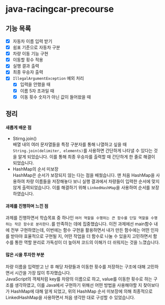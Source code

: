 # java-racingcar-precourse
## 기능 목록
- [x] 자동차 이름 입력 받기
- [x] 쉼표 기준으로 자동차 구분
- [x] 차량 이동 기능 구현
- [x] 이동할 횟수 적용
- [x] 실행 결과 출력
- [x] 최종 우승자 출력
- [x] `IllegalArgumentException` 예외 처리
  - [x] 입력을 안했을 때
  - [x] 이름 5자 초과일 때
  - [x] 이동 횟수 숫자가 아닌 값이 들어왔을 때

## 정리

#### 새롭게 배운 점

- Stirng.join()<br>
배열 내의 여러 문자열들을 특정 구분자를 통해 나열하고 싶을 때 `String.join(delimiter, elements)`를 사용하면 간단하게 나타낼 수 있다는 것을 알게 되었습니다. 이를 통해 최종 우승자를 출력할 때 간단하게 한 줄로 해결이 되었습니다.<br>
- HashMap의 순서 미보장<br>
HashMap은 순서가 보장되지 않는 다는 점을 배웠습니다. 맨 처음 HashMap을 사용하여 차량 이름들을 저장해놓다 보니 실행 결과에서 차량들이 입력한 순서에 맞지 않게 출력되었습니다. 이를 해결하기 위해 `LinkedHashMap`을 사용하여 순서를 보장하였습니다.

#### 과제를 진행하며 느낀 점

과제를 진행하면서 학습목표 중 하나인 `여러 역할을 수행하는 큰 함수를 단일 역할을 수행하는 작은 함수로 분리한다.`를 만족하는 데에 집중했습니다. 이전 과제에선 main함수 내에 전부 구현하였는데, 이번에는 함수 구현을 활용하면서 내가 만든 함수에는 어떤 인자를 받아야 효율적으로 구현될 지, 어떤 작업을 더 함수로 나눌 수 있을지 고민하면서 함수를 통한 역할 분리로 가독성이 더 높아져 코드의 이해가 더 쉬워지는 것을 느꼈습니다.

#### 많은 시을 투자한 부분

차량 이름을 입력받고 난 후 해당 차량들과 이동한 횟수를 저장하는 구조에 대해 고민하면서 시간을 가장 많이 투자했습니다.<br>
JavaScript의 객체처럼 key를 차량의 이름으로 하고, value를 이동한 횟수로 하는 구조를 생각하였고, 이를 Java에서 구현하기 위해선 어떤 방법을 사용해야할 지 찾아보다가 HashMap에 대해 알게 되었고, 위의 HashMap 순서 미보장에 의해 최종적으로 LinkedHashMap을 사용하면서 처음 생각한 대로 구성할 수 있었습니다.